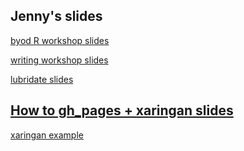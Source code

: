 
## Jenny's slides

[byod R workshop slides](/byod/workshop.html)

[writing workshop slides](/writing.html)

[lubridate slides](/lubridate.html)


## [How to gh_pages + xaringan slides](/how_to.html)

[xaringan example](/xaringan_example.html)